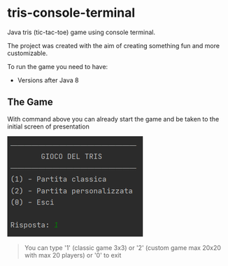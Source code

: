 # tris-console-terminal
Java tris (tic-tac-toe) game using console terminal.

The project was created with the aim of creating something fun and more customizable.

To run the game you need to have:
- Versions after Java 8

## The Game
With command above you can already start the game and be taken to the initial screen of presentation

![App Screenshot](./media/screenshot_menu.png)

>You can type '1' (classic game 3x3) or '2' (custom game max 20x20 with max 20 players) or '0' to exit
